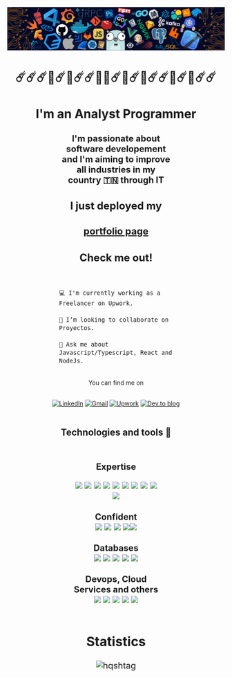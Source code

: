 <div id="header" align="center">
<img src="./imgs/header.png" >
 
</div>
<h3 align="center" style="font-size: 28px"> ☄️☄️☄️🌠☄️🌠☄️☄️🌠🌠☄️🌠☄️🌠☄️☄️🌠☄️🌠☄️☄️</h3>

<div align="center">
<h3  style="font-size: 28px"> I'm an Analyst  Programmer  </h3>
<h3 align="center" 
style="margin-right: 120px; margin-left: 120px; font-size: 20px">I'm passionate about software developement and I'm aiming to improve all industries in my country 🇹🇳 through IT</h3>
<h3 align="center" style="font-size: 24px">I just deployed my </h3>

<h3 align="center" style="font-size: 22px">

[portfolio page](https://hqshtag.github.io/portfolio/)

</h3>

<h3 align="center" style="font-size: 24px">Check me out!</h3>
<br />

<div align="left" style="margin-left: 120px; margin-right: 120px; font-size: 16px">

    💻 I'm currently working as a Freelancer on Upwork.

    👯 I’m looking to collaborate on Proyectos.

    💬 Ask me about Javascript/Typescript, React and NodeJs.


</div>
<br />
You can find me on
<br />
<br />

[![LinkedIn](https://img.shields.io/badge/linkedin-%230077B5.svg?style=for-the-badge&logo=linkedin&logoColor=white)](https://www.linkedin.com/in/mohamed-wajih/)
[![Gmail](https://img.shields.io/badge/Gmail-D14836?style=for-the-badge&logo=gmail&logoColor=white)](mailto:wajih.tagourty@gmail.com)
[![Upwork](https://img.shields.io/badge/UpWork-6FDA44?style=for-the-badge&logo=Upwork&logoColor=white)](https://www.upwork.com/freelancers/~016084b5f594c92d1f)
[![Dev.to blog](https://img.shields.io/badge/dev.to-0A0A0A?style=for-the-badge&logo=dev.to&logoColor=white)](https://dev.to/hqshtag)
<br /><br />

## Technologies and tools 🧰

<br />
<div style="
     margin-left: 150px;
     margin-right: 150px;
     font-size: 20px;
">

<b>Expertise</b>
<br />

<img src="https://img.shields.io/badge/node.js%20-%2343853D.svg?&style=for-the-badge&logo=node.js&logoColor=white" />
<img src="https://img.shields.io/badge/react%20-%2320232a.svg?&style=for-the-badge&logo=react&logoColor=%2361DAFB" />
<img src="https://img.shields.io/badge/Redux-593D88?style=for-the-badge&logo=redux&logoColor=white" />
<img src="https://img.shields.io/badge/express.js%20-%23404d59.svg?&style=for-the-badge" />
<img src="https://img.shields.io/badge/React_Native-20232A?style=for-the-badge&logo=react&logoColor=61DAFB" />
<img src="https://img.shields.io/badge/javascript%20-%23323330.svg?&style=for-the-badge&logo=javascript&logoColor=%23F7DF1E" />
<img src="https://img.shields.io/badge/typescript%20-%23007ACC.svg?&style=for-the-badge&logo=typescript&logoColor=white" />
<img src="https://img.shields.io/badge/HTML5-E34F26?style=for-the-badge&logo=html5&logoColor=white" />
<img src="https://img.shields.io/badge/css3%20-%231572B6.svg?&style=for-the-badge&logo=css3&logoColor=white" />
<img src="https://img.shields.io/badge/Sass-CC6699?style=for-the-badge&logo=sass&logoColor=white" />
<br />
<br />
<b>Confident</b>
<br />

<img src="https://img.shields.io/badge/PHP-777BB4?style=for-the-badge&logo=php&logoColor=white" />
<img src="https://img.shields.io/badge/jQuery-0769AD?style=for-the-badge&logo=jquery&logoColor=white" />
<img src="https://img.shields.io/badge/python-3670A0?style=for-the-badge&logo=python&logoColor=ffdd54" />
<img src="https://img.shields.io/badge/Go-00ADD8?style=for-the-badge&logo=go&logoColor=white"><img src="https://img.shields.io/badge/Flutter-02569B?style=for-the-badge&logo=flutter&logoColor=white" />
<br />
<br />
<b>Databases</b>
<br/>
<img src="https://img.shields.io/badge/PostgreSQL-316192?style=for-the-badge&logo=postgresql&logoColor=white"/>
<img src="https://img.shields.io/badge/MongoDB-4EA94B?style=for-the-badge&logo=mongodb&logoColor=white" />
<img src="https://img.shields.io/badge/MySQL-00000F?style=for-the-badge&logo=mysql&logoColor=white" />
<img src="https://img.shields.io/badge/SQLite-07405E?style=for-the-badge&logo=sqlite&logoColor=white" />
<img src="https://img.shields.io/badge/redis-%23DD0031.svg?style=for-the-badge&logo=redis&logoColor=white"/>
<br />
<br />
<b>Devops, Cloud Services and others</b>
<br />
<img src="https://img.shields.io/badge/Netlify-00C7B7?style=for-the-badge&logo=netlify&logoColor=white" />
<img src="https://img.shields.io/badge/firebase-%23039BE5.svg?style=for-the-badge&logo=firebase"/>
<img src="https://img.shields.io/badge/heroku%20-%23430098.svg?&style=for-the-badge&logo=heroku&logoColor=white" />
<img src="https://img.shields.io/badge/AWS-%23FF9900.svg?style=for-the-badge&logo=amazon-aws&logoColor=white" />
<img src="https://img.shields.io/badge/azure-%230072C6.svg?style=for-the-badge&logo=microsoftazure&logoColor=white" />
<br />
<br />

## Statistics

<!-- <img src="https://github-readme-stats.vercel.app/api?username=hqshtag&theme=white-green" /> -->
<img align="center" src="https://github-readme-streak-stats.herokuapp.com/?user=hqshtag&theme=tokyonight" alt="hqshtag" width="600" />

<br/>
<br />
<br />

<!--I never Started my daily <b>commit</b>ment on the 14th of April 2022. -->

</div>
</div>

<!--
**hqshtag/hqshtag** is a ✨ _special_ ✨ repository because its `README.md` (this file) appears on your GitHub profile.
[![Mohamed wajih's GitHub Activity Graph](https://activity-graph.herokuapp.com/graph?username=hqshtag&theme=react-dark)](https://git.io/praveenscience)

Here are some ideas to get you started:

- 🔭 I’m currently working on ...
- 🌱 I’m currently learning ...
- 👯 I’m looking to collaborate on ...
- 🤔 I’m looking for help with ...
- 💬 Ask me about ...
- 📫 How to reach me: ...
- 😄 Pronouns: ...
- ⚡ Fun fact: ...
-->
